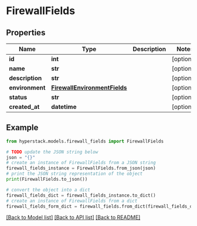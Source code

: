 # FirewallFields


## Properties

Name | Type | Description | Notes
------------ | ------------- | ------------- | -------------
**id** | **int** |  | [optional] 
**name** | **str** |  | [optional] 
**description** | **str** |  | [optional] 
**environment** | [**FirewallEnvironmentFields**](FirewallEnvironmentFields.md) |  | [optional] 
**status** | **str** |  | [optional] 
**created_at** | **datetime** |  | [optional] 

## Example

```python
from hyperstack.models.firewall_fields import FirewallFields

# TODO update the JSON string below
json = "{}"
# create an instance of FirewallFields from a JSON string
firewall_fields_instance = FirewallFields.from_json(json)
# print the JSON string representation of the object
print(FirewallFields.to_json())

# convert the object into a dict
firewall_fields_dict = firewall_fields_instance.to_dict()
# create an instance of FirewallFields from a dict
firewall_fields_form_dict = firewall_fields.from_dict(firewall_fields_dict)
```
[[Back to Model list]](../README.md#documentation-for-models) [[Back to API list]](../README.md#documentation-for-api-endpoints) [[Back to README]](../README.md)


